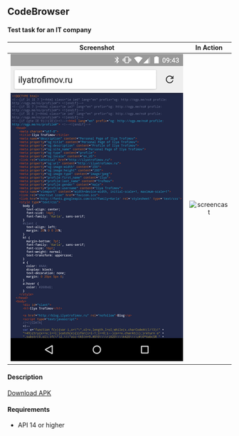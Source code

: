 ## CodeBrowser
#### Test task for an IT company 
Screenshot                       |  In Action
:-------------------------------:|:------------------------------:
![screenshot](/screenshot.png)   | ![screencast](/screencast.gif)

#### Description

[Download APK](https://dl.dropboxusercontent.com/u/46772061/CodeBrowser.apk)

#### Requirements
- API 14 or higher 
